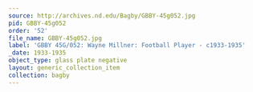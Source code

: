 ```yaml
---
source: http://archives.nd.edu/Bagby/GBBY-45g052.jpg
pid: GBBY-45g052
order: '52'
file_name: GBBY-45g052.jpg
label: 'GBBY 45G/052: Wayne Millner: Football Player - c1933-1935'
_date: 1933-1935
object_type: glass plate negative
layout: generic_collection_item
collection: bagby
---
```

